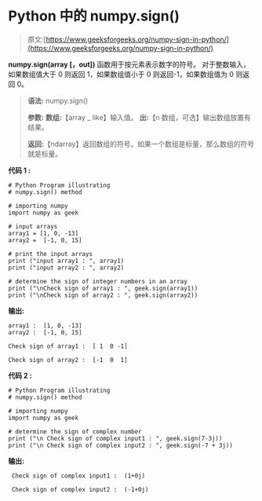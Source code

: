 # Python 中的 numpy.sign()

> 原文:[https://www.geeksforgeeks.org/numpy-sign-in-python/](https://www.geeksforgeeks.org/numpy-sign-in-python/)

**numpy.sign(array [，out])** 函数用于按元素表示数字的符号。
对于整数输入，如果数组值大于 0 则返回 1，如果数组值小于 0 则返回-1，如果数组值为 0 则返回 0。

> **语法:** numpy.sign()
> 
> **参数:**
> **数组:**【array _ like】输入值。
> **出:**【n 数组，可选】输出数组放置有结果。
> 
> **返回:**【ndarray】返回数组的符号。如果一个数组是标量，那么数组的符号就是标量。

**代码 1 :**

```
# Python Program illustrating
# numpy.sign() method

# importing numpy
import numpy as geek  

# input arrays    
array1 = [1, 0, -13]
array2 =  [-1, 0, 15]

# print the input arrays  
print ("input array1 : ", array1)
print ("input array2 : ", array2)

# determine the sign of integer numbers in an array  
print ("\nCheck sign of array1 : ", geek.sign(array1))
print ("\nCheck sign of array2 : ", geek.sign(array2)) 
```

**输出:**

```
array1 :  [1, 0, -13]
array2 :  [-1, 0, 15]

Check sign of array1 :  [ 1  0 -1]

Check sign of array2 :  [-1  0  1]

```

**代码 2 :**

```
# Python Program illustrating
# numpy.sign() method

# importing numpy  
import numpy as geek 

# determine the sign of complex number
print ("\n Check sign of complex input1 : ", geek.sign(7-3j))
print ("\n Check sign of complex input2 : ", geek.sign(-7 + 3j)) 
```

**输出:**

```
 Check sign of complex input1 :  (1+0j)

 Check sign of complex input2 :  (-1+0j)

```